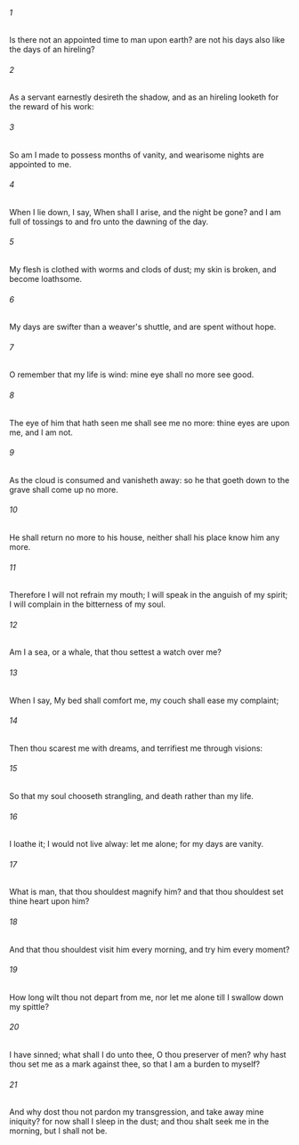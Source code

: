###### 1
Is there not an appointed time to man upon earth? are not his days also like the days of an hireling?

###### 2
As a servant earnestly desireth the shadow, and as an hireling looketh for the reward of his work:

###### 3
So am I made to possess months of vanity, and wearisome nights are appointed to me.

###### 4
When I lie down, I say, When shall I arise, and the night be gone? and I am full of tossings to and fro unto the dawning of the day.

###### 5
My flesh is clothed with worms and clods of dust; my skin is broken, and become loathsome.

###### 6
My days are swifter than a weaver's shuttle, and are spent without hope.

###### 7
O remember that my life is wind: mine eye shall no more see good.

###### 8
The eye of him that hath seen me shall see me no more: thine eyes are upon me, and I am not.

###### 9
As the cloud is consumed and vanisheth away: so he that goeth down to the grave shall come up no more.

###### 10
He shall return no more to his house, neither shall his place know him any more.

###### 11
Therefore I will not refrain my mouth; I will speak in the anguish of my spirit; I will complain in the bitterness of my soul.

###### 12
Am I a sea, or a whale, that thou settest a watch over me?

###### 13
When I say, My bed shall comfort me, my couch shall ease my complaint;

###### 14
Then thou scarest me with dreams, and terrifiest me through visions:

###### 15
So that my soul chooseth strangling, and death rather than my life.

###### 16
I loathe it; I would not live alway: let me alone; for my days are vanity.

###### 17
What is man, that thou shouldest magnify him? and that thou shouldest set thine heart upon him?

###### 18
And that thou shouldest visit him every morning, and try him every moment?

###### 19
How long wilt thou not depart from me, nor let me alone till I swallow down my spittle?

###### 20
I have sinned; what shall I do unto thee, O thou preserver of men? why hast thou set me as a mark against thee, so that I am a burden to myself?

###### 21
And why dost thou not pardon my transgression, and take away mine iniquity? for now shall I sleep in the dust; and thou shalt seek me in the morning, but I shall not be.

